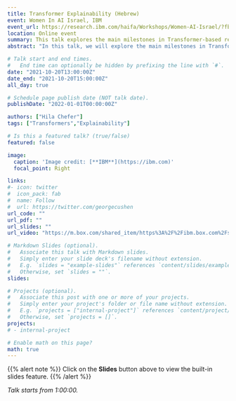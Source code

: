```yaml
---
title: Transformer Explainability (Hebrew)
event: Women In AI Israel, IBM
event_url: https://research.ibm.com/haifa/Workshops/Women-AI-Israel/?fbclid=IwAR3SQ7bObLZ_9eaXB1c_Pfh4w5fCaKNqmCStHRIvlETRcMRe5omg_YdOgrw
location: Online event
summary: This talk explores the main milestones in Transformer-based research, and Transformer explainability research.
abstract: "In this talk, we will explore the main milestones in Transformer-based research, and Transformer explainability research. Along the lecture, we will present examples with some of the most famous Transformer-based models such as BERT, CLIP, ViT, DALL-E, and DETR, and discuss the importance and applications of explainability in DNN research, and specifically for Transformers."

# Talk start and end times.
#   End time can optionally be hidden by prefixing the line with `#`.
date: "2021-10-20T13:00:00Z"
date_end: "2021-10-20T15:00:00Z"
all_day: true

# Schedule page publish date (NOT talk date).
publishDate: "2022-01-01T00:00:00Z"

authors: ["Hila Chefer"]
tags: ["Transformers","Explainability"]

# Is this a featured talk? (true/false)
featured: false

image:
  caption: 'Image credit: [**IBM**](https://ibm.com)'
  focal_point: Right

links:
#- icon: twitter
#  icon_pack: fab
#  name: Follow
#  url: https://twitter.com/georgecushen
url_code: ""
url_pdf: ""
url_slides: ""
url_video: "https://m.box.com/shared_item/https%3A%2F%2Fibm.box.com%2Fs%2Ffvueykzqs4pi59u55fks7ugx3p4g8ba4"

# Markdown Slides (optional).
#   Associate this talk with Markdown slides.
#   Simply enter your slide deck's filename without extension.
#   E.g. `slides = "example-slides"` references `content/slides/example-slides.md`.
#   Otherwise, set `slides = ""`.
slides: 

# Projects (optional).
#   Associate this post with one or more of your projects.
#   Simply enter your project's folder or file name without extension.
#   E.g. `projects = ["internal-project"]` references `content/project/deep-learning/index.md`.
#   Otherwise, set `projects = []`.
projects:
# - internal-project

# Enable math on this page?
math: true
---
```


{{% alert note %}}
Click on the **Slides** button above to view the built-in slides feature.
{{% /alert %}}


*Talk starts from 1:00:00.*